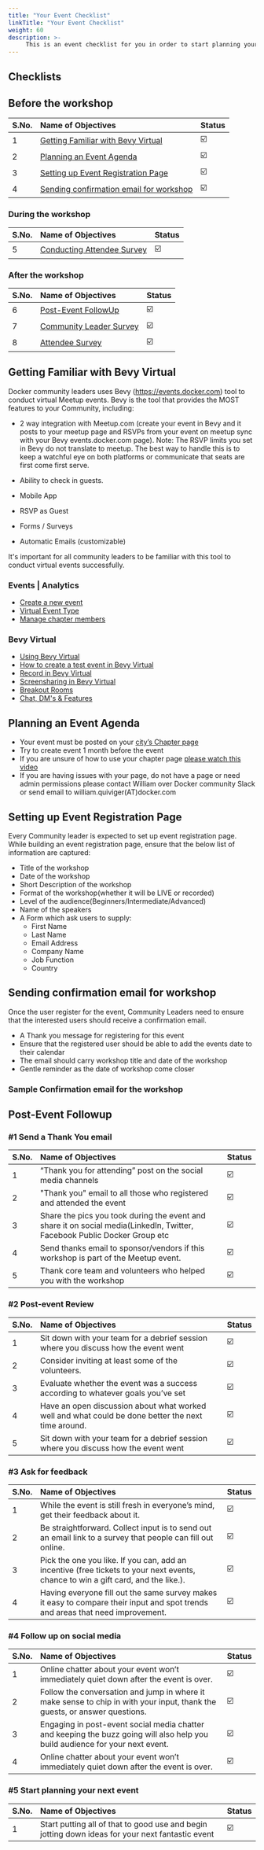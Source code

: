 ```yaml
---
title: "Your Event Checklist"
linkTitle: "Your Event Checklist"
weight: 60
description: >-
     This is an event checklist for you in order to start planning your event.
---
```


## Checklists

## Before the workshop

S.No. | Name of Objectives | Status | 
:------------ | :-------------| :-------------|
1 | [Getting Familiar with Bevy Virtual](#getting-familiar-with-meetup) |  ☑️ |
2 | [Planning an Event Agenda](#planning-an-event-agenda) |  ☑️ |
3 | [Setting up Event Registration Page](#setting-up-event-registration-page) | ☑️ |
4 | [Sending confirmation email for workshop](#sending-confirmation-email-for-workshop) |  ☑️ |

### During the workshop

S.No. | Name of Objectives | Status | 
:------------ | :-------------| :-------------|
5 | [Conducting Attendee Survey](#conducting-attendee-survey) |  ☑️ |

### After the workshop

S.No. | Name of Objectives | Status | 
:------------ | :-------------| :-------------|
6 | [Post-Event FollowUp](#post-event-followup) |  ☑️ |
7 | [Community Leader Survey](#community-leader-survey)  |  ☑️ |
8 | [Attendee Survey](#attendee-survey)  |  ☑️ |

## Getting Familiar with Bevy Virtual

Docker community leaders uses Bevy (https://events.docker.com) tool to conduct virtual Meetup events. Bevy is the tool that provides the MOST features to your Community, including:

- 2 way integration with Meetup.com (create your event in Bevy and it posts to your meetup page and RSVPs from your event on meetup sync with your Bevy events.docker.com page).
Note: The RSVP limits you set in Bevy do not translate to meetup. The best way to handle this is to keep a watchful eye on both platforms or communicate that seats are first come first serve. 

- Ability to check in guests.
- Mobile App
- RSVP as Guest
- Forms / Surveys
- Automatic Emails (customizable) 

It's important for all community leaders to be familiar with this tool to conduct virtual events successfully.


### Events |  Analytics


- [Create a new event](https://help.bevylabs.com/article/344-create-a-new-event)
- [Virtual Event Type](https://help.bevylabs.com/article/428-virtual-event-type)
- [Manage chapter members](https://help.bevylabs.com/article/389-manage-chapter-members)



### Bevy Virtual 

- [Using Bevy Virtual](https://help.bevylabs.com/article/457-using-bevy-virtual)
- [How to create a test event in Bevy Virtual](https://help.bevylabs.com/article/496-test-event-in-bevy-virtual)
- [Record in Bevy Virtual](https://help.bevylabs.com/article/470-record-in-bevy-virtual)
- [Screensharing in Bevy Virtual](https://help.bevylabs.com/article/492-screensharing-in-bevy-virtual)
- [Breakout Rooms](https://help.bevylabs.com/article/495-breakout-rooms)
- [Chat, DM's & Features](https://help.bevylabs.com/article/519-chat-features)


## Planning an Event Agenda

- Your event must be posted on your [city’s Chapter page](https://events.docker.com/chapters/)
- Try to create event 1 month before the event
- If you are unsure of how to use your chapter page [please watch this video](https://drive.google.com/file/d/1ld54sqzTTBMiygUzsjRD7B10XzWozbMl/view?usp=sharing)
- If you are having issues with your page, do not have a page or need admin permissions please contact William over Docker community Slack or send email to william.quiviger(AT)docker.com


## Setting up Event Registration Page

Every Community leader is expected to set up event registration page. While building an event registration page, ensure that the below list of information are captured:

- Title of the workshop
- Date of the workshop
- Short Description of the workshop
- Format of the workshop(whether it will be LIVE or recorded)
- Level of the audience(Beginners/Intermediate/Advanced)
- Name of the speakers
- A Form which ask users to supply:
   - First Name
   - Last Name
   - Email Address
   - Company Name
   - Job Function
   - Country
   
## Sending confirmation email for workshop

Once the user register for the event, Community Leaders need to ensure that the interested users should receive a confirmation email.

- A Thank you message for registering for this event 
- Ensure that the registered user should be able to add the events date to their calendar
- The email should carry workshop title and date of the workshop
- Gentle reminder as the date of workshop come closer

### Sample Confirmation email for the workshop

## Post-Event Followup

### #1  Send a Thank You email 

S.No. | Name of Objectives | Status | 
:------------ | :-------------| :-------------|
1 | “Thank you for attending” post on the social media channels |  ☑️ |
2 | "Thank you" email to all those who registered and attended the event |  ☑️ |
3 | Share the pics you took during the event and share it on social media(LinkedIn, Twitter, Facebook Public Docker Group etc |  ☑️ |
4 | Send thanks email to sponsor/vendors if this workshop is part of the Meetup event. |  ☑️ |
5 | Thank core team and volunteers who helped you with the workshop |  ☑️ |


### #2 Post-event Review

S.No. | Name of Objectives | Status | 
:------------ | :-------------| :-------------|
1 | Sit down with your team for a debrief session where you discuss how the event went |  ☑️ |
2 | Consider inviting at least some of the volunteers.  |  ☑️ |
3 | Evaluate whether the event was a success according to whatever goals you’ve set |  ☑️ |
4 | Have an open discussion about what worked well and what could be done better the next time around. |  ☑️ |
5 | Sit down with your team for a debrief session where you discuss how the event went |  ☑️ |



### #3 Ask for feedback

S.No. | Name of Objectives | Status | 
:------------ | :-------------| :-------------|
1 | While the event is still fresh in everyone’s mind, get their feedback about it. |  ☑️ |
2 | Be straightforward. Collect input is to send out an email link to a survey that people can fill out online.  |  ☑️ |
3 | Pick the one you like. If you can, add an incentive (free tickets to your next events, chance to win a gift card, and the like.).  |  ☑️ |
4 | Having everyone fill out the same survey makes it easy to compare their input and spot trends and areas that need improvement.   |  ☑️ |


### #4  Follow up on social media

S.No. | Name of Objectives | Status | 
:------------ | :-------------| :-------------|
1 |Online chatter about your event won’t immediately quiet down after the event is over. |  ☑️ |
2 |Follow the conversation and jump in where it make sense to chip in with your input, thank the guests, or answer questions.  |  ☑️ |
3 |Engaging in post-event social media chatter and keeping the buzz going will also help you build audience for your next event.  |  ☑️ |
4 |Online chatter about your event won’t immediately quiet down after the event is over. |  ☑️ |



### #5 Start planning your next event

S.No. | Name of Objectives | Status | 
:------------ | :-------------| :-------------|
1 |Start putting all of that to good use and begin jotting down ideas for your next fantastic event |  ☑️ |
